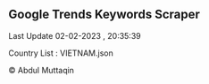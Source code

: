 

## Google Trends Keywords Scraper 
 
Last Update 02-02-2023 , 20:35:39

Country List :
VIETNAM.json



© Abdul Muttaqin 

